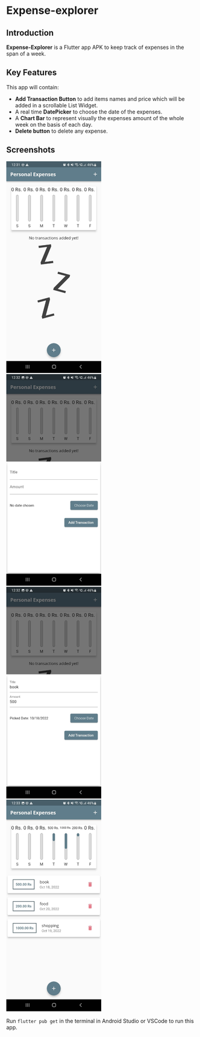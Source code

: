 # Expense-explorer


## Introduction 
**Expense-Explorer** is a Flutter app APK to keep track of expenses in the span of a week.


## Key Features
This app will contain:

* **Add Transaction Button** to add items names and price which will be added in a scrollable List Widget.
* A real time **DatePicker** to choose the date of the expenses.
* A **Chart Bar** to represent visually the expenses amount of the whole week on the basis of each day.
* **Delete button** to delete any expense.


## Screenshots
<img src="/screenshots/pic1.jpg" width=50% height=50%>
<img src="/screenshots/pic2.jpg" width=50% height=50%>
<img src="/screenshots/pic3.jpg" width=50% height=50%>
<img src="/screenshots/pic4.jpg" width=50% height=50%>

Run `flutter pub get` in the terminal in Android Studio or VSCode to run this app.



